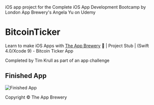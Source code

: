 
iOS app project for the Complete iOS App Development Bootcamp by London App Brewery's Angela Yu on Udemy

# BitcoinTicker
Learn to make iOS Apps with [The App Brewery](https://www.appbrewery.co) 📱 | Project Stub | (Swift 4.0/Xcode 9) - Bitcoin Ticker App

Completed by Tim Krull as part of an app challenge

## Finished App
![Finished App](http://i.giphy.com/l0HlQGzz2MQCKIBI4.gif)

Copyright © The App Brewery
